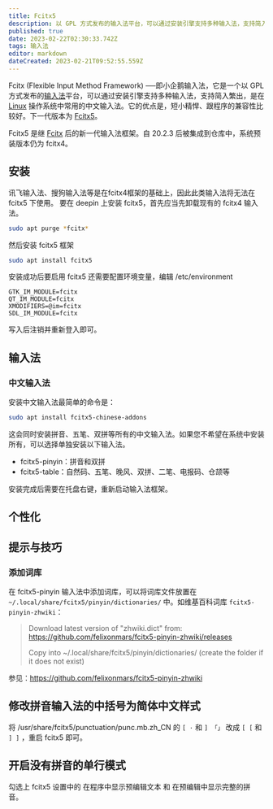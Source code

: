 ```yaml
---
title: Fcitx5
description: 以 GPL 方式发布的输入法平台，可以通过安装引擎支持多种输入法，支持简入繁出
published: true
date: 2023-02-22T02:30:33.742Z
tags: 输入法
editor: markdown
dateCreated: 2023-02-21T09:52:55.559Z
---
```


Fcitx (Flexible Input Method Framework) ──即小企鹅输入法，它是一个以 GPL 方式发布的[输入法](http://old.deepin.wiki/index.php?title=输入法)平台，可以通过安装引擎支持多种输入法，支持简入繁出，是在 [Linux](http://old.deepin.wiki/index.php?title=Linux) 操作系统中常用的中文输入法。它的优点是，短小精悍、跟程序的兼容性比较好。下一代版本为 [Fcitx5](http://old.deepin.wiki/index.php?title=Fcitx5)。

Fcitx5 是继 [Fcitx](http://old.deepin.wiki/index.php?title=Fcitx) 后的新一代输入法框架。自 20.2.3 后被集成到仓库中，系统预装版本仍为 fcitx4。

## 安装

讯飞输入法、搜狗输入法等是在fcitx4框架的基础上，因此此类输入法将无法在 fcitx5 下使用。
要在 deepin 上安装 fcitx5，首先应当先卸载现有的 fcitx4 输入法。

```bash
sudo apt purge *fcitx*
```

然后安装 fcitx5 框架

```bash
sudo apt install fcitx5
```

安装成功后要启用 fcitx5 还需要配置环境变量，编辑 /etc/environment

```
GTK_IM_MODULE=fcitx
QT_IM_MODULE=fcitx
XMODIFIERS=@im=fcitx
SDL_IM_MODULE=fcitx
```

写入后注销并重新登入即可。

## 输入法

### 中文输入法

安装中文输入法最简单的命令是：

```bash
sudo apt install fcitx5-chinese-addons
```

这会同时安装拼音、五笔、双拼等所有的中文输入法。如果您不希望在系统中安装所有，可以选择单独安装以下输入法。

- fcitx5-pinyin：拼音和双拼
- fcitx5-table：自然码、五笔、晚风、双拼、二笔、电报码、仓颉等

安装完成后需要在托盘右键，重新启动输入法框架。

## 个性化

## 提示与技巧

### 添加词库

在 fcitx5-pinyin 输入法中添加词库，可以将词库文件放置在 `~/.local/share/fcitx5/pinyin/dictionaries/` 中。如维基百科词库 `fcitx5-pinyin-zhwiki`：

> Download latest version of "zhwiki.dict" from: https://github.com/felixonmars/fcitx5-pinyin-zhwiki/releases
>
> Copy into ~/.local/share/fcitx5/pinyin/dictionaries/ (create the folder if it does not exist)

参见：https://github.com/felixonmars/fcitx5-pinyin-zhwiki

## 修改拼音输入法的中括号为简体中文样式

将 /usr/share/fcitx5/punctuation/punc.mb.zh_CN 的 `[ ·` 和 `] 「」` 改成 `[ [` 和 `] ]` ，重启 fcitx5 即可。

## 开启没有拼音的单行模式

勾选上 fcitx5 设置中的 在程序中显示预编辑文本 和 在预编辑中显示完整的拼音。
